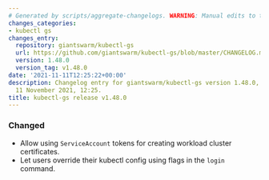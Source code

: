 ```yaml
---
# Generated by scripts/aggregate-changelogs. WARNING: Manual edits to this files will be overwritten.
changes_categories:
- kubectl gs
changes_entry:
  repository: giantswarm/kubectl-gs
  url: https://github.com/giantswarm/kubectl-gs/blob/master/CHANGELOG.md#1480---2021-11-11
  version: 1.48.0
  version_tag: v1.48.0
date: '2021-11-11T12:25:22+00:00'
description: Changelog entry for giantswarm/kubectl-gs version 1.48.0, published on
  11 November 2021, 12:25.
title: kubectl-gs release v1.48.0
---
```


### Changed
- Allow using `ServiceAccount` tokens for creating workload cluster certificates.
- Let users override their kubectl config using flags in the `login` command.
